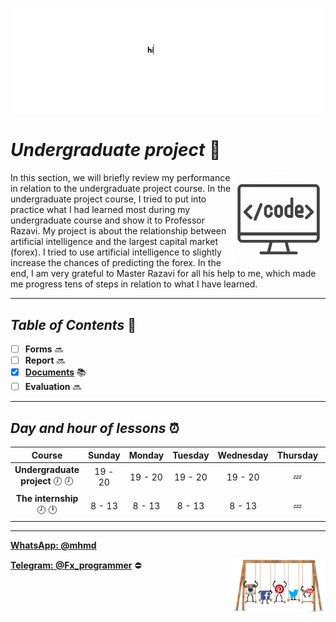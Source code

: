 ![banner](https://github.com/m-ahmadian-h/PNU_3991_AR/blob/main/gif/banner.gif)



# _Undergraduate project_ :wave: 
<img src="https://github.com/m-ahmadian-h/PNU_3991_AR/blob/main/img/banner.png" align="right"  width="150" />
In this section, we will briefly review my performance in relation to the undergraduate project course.
In the undergraduate project course, I tried to put into practice what I had learned most during my undergraduate course and show it to Professor Razavi. My project is about the relationship between artificial intelligence and the largest capital market (forex). I tried to use artificial intelligence to slightly increase the chances of predicting the forex.
In the end, I am very grateful to Master Razavi for all his help to me, which made me progress tens of steps in relation to what I have learned.

***

## _Table of Contents_ :mag_right:
* [ ] __Forms__ :soon:
* [ ] __Report__     :soon:
* [x] __[Documents](https://github.com/m-ahmadian-h/PNU_3991_AR/tree/main/Courses/Undergraduate%20Project/Documents)__ :books:
* [ ] __Evaluation__ :soon:

***

## _Day and hour of lessons_ :alarm_clock:

|Course                                       |Sunday |Monday |Tuesday|Wednesday|Thursday|Friday|Saturday|
|:-------------------------------------------:|:-----:|:-----:|:-----:|:-------:|:------:|:----:|:------:|
|__Undergraduate project__   :clock7: :clock8:|19 - 20|19 - 20|19 - 20|19 - 20  |:zzz:   |:zzz: |19 - 20 |
|__The internship__   :clock8: :clock1:       |8 - 13 |8 - 13 |8 - 13 |8 - 13   |:zzz:   |:zzz: |8 - 13  |

***
__[WhatsApp: @mhmd](https://wa.me/+989215166403)__ 

__[Telegram: @Fx_programmer](https://telegram.me/Fx_programmer)__ :no_entry:
<img src="https://github.com/m-ahmadian-h/PNU_3991_AR/blob/main/gif/04.gif" align="right" width="150" />

